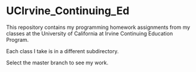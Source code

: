 # UCIrvine_Continuing_Ed

This repository contains my programming homework assignments from my classes at the University of California at Irvine Continuing Education Program.

Each class I take is in a different subdirectory.

Select the master branch to see my work.

